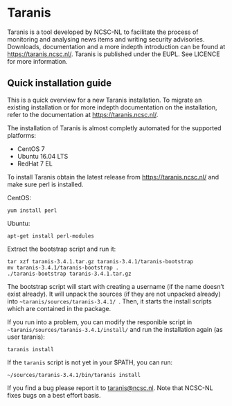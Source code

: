 # Taranis

Taranis is a tool developed by NCSC-NL to facilitate the process of monitoring 
and analysing news items and writing security advisories. Downloads, 
documentation and a more indepth introduction can be found at 
https://taranis.ncsc.nl/.
Taranis is published under the EUPL. See LICENCE for more information.

## Quick installation guide

This is a quick overview for a new Taranis installation. To migrate an existing
installation or for more indepth documentation on the installation, refer to
the documentation at https://taranis.ncsc.nl/.

The installation of Taranis is almost completly automated for the supported 
platforms:
- CentOS 7
- Ubuntu 16.04 LTS
- RedHat 7 EL

To install Taranis obtain the latest release from https://taranis.ncsc.nl/ and 
make sure perl is installed.

CentOS:
```
yum install perl 
```

Ubuntu:
```
apt-get install perl-modules
```

Extract the bootstrap script and run it:

```
tar xzf taranis-3.4.1.tar.gz taranis-3.4.1/taranis-bootstrap
mv taranis-3.4.1/taranis-bootstrap .
./taranis-bootstrap taranis-3.4.1.tar.gz
```

The bootstrap script will start with creating a username (if the name doesn’t
exist already). It will unpack the sources (if they are not unpacked already)
into ``~taranis/sources/taranis-3.4.1/ ``.
Then, it starts the install scripts which are contained in the package.

If you run into a problem, you can modify the responible script in
``~taranis/sources/taranis-3.4.1/install/`` and run the installation again
(as user taranis):
```
taranis install
```
If the ``taranis`` script is not yet in your $PATH, you can run:
```
~/sources/taranis-3.4.1/bin/taranis install
```

If you find a bug please report it to taranis@ncsc.nl. Note that NCSC-NL fixes
bugs on a best effort basis.
